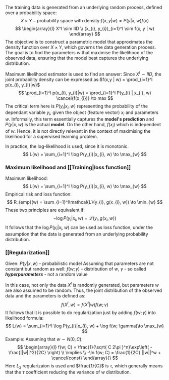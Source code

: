The training data is generated from an underlying random process, defined over a probability space:
$$
X \times Y - \text{probability space with density:} f(x, y|w) = P(y|x, w)f(x)
$$
$$
\begin{array}{l}
X^l \sim IID \\
(x_{i}, y_{i})_{i=1}^l \sim f(x, y | w)
\end{array}
$$
The objective is to construct a parametric model that approximates the density function over $X \times Y$, which governs the data generation process. The goal is to find the parameters $w$ that maximise the likelihood of the observed data, ensuring that the model best captures the underlying distribution.

Maximum likelihood estimator is used to find an answer:
Since $X^l \sim IID$, the joint probability density can be expressed as:$f(x,y | w) = \prod_{i=1}^l p(x_{i}, y_{i}|w)$
$$
\prod_{i=1}^l p(x_{i}, y_{i}|w) = \prod_{i=1}^l P(y_{i} | x_{i}, w) \cancel{f(x_{i})} \to max
$$
The critical term here is $P(y_{i} | x_{i}, w)$ representing the probability of the dependant variable $y_{i}$, given the object (feature vector) $x_{i}$ and parameters $w$. Informally, this term essentially captures the **model's prediction** and $P(y | x, w)$ is the actual **model**. On the other hand, $f(x_{i})$ which is independent of $w$. Hence, it is not directly relevant in the context of maximising the likelihood for a supervised learning problem.

In practice, the log-likelihood is used, since it is monotonic.
$$
L(w) = \sum_{i=1}^l \log P(y_{i}|x_{i}, w) \to \max_{w}
$$
### Maximum likelihood and [[Training|loss function]]
Maximum likelihood:
$$
L(w) = \sum_{i=1}^l \log P(y_{i}|x_{i}, w) \to \max_{w}
$$
Empirical risk and loss function:
$$
R_{emp}(w) = \sum_{i=1}^l\mathcal{L}(y_{i}, g(x_{i}, w)) \to \min_{w}
$$
These two principles are equivalent if:
$$
-\log P(y_{i}|x_{i}, w) = \mathcal{L}(y_{i}, g(x_{i}, w))
$$
It follows that the $\log P(y_{i}|x_{i}, w)$ can be used as loss function, under the assumption that the data is generated from an underlying probability distribution.

### [[Regularization]]
Given:
	$P(y | x, w)$ - probabilistic model
Assuming that parameters are not constant but random as well:
	$f(w; \gamma)$ - distribution of $w$, 
		$\gamma$ - so called ***hyperparameters*** - not a random value

In this case, not only the data $X^l$ is randomly generated, but parameters $w$ are also assumed to be random. Thus, the joint distribution of the observed data and the parameters is defined as:
$$
f(X^l, w) = f(X^l|w)f(w; \gamma)
$$
It follows that it is possible to do regularization just by adding $f(w; \gamma)$ into likelihood formula:
$$
L(w) = \sum_{i=1}^l \log P(y_{i}|x_{i}, w) + \log f(w; \gamma)\to \max_{w}
$$
Example:
Assuming that $w \sim N(0, C)$:
$$
\begin{array}{l}
f(w; C) = \frac{1}{\sqrt{ C 2\pi }^n}\exp\left( -\frac{||w||^2}{2C} \right) \\
\implies \\
-\ln f(w; C) = \frac{1}{2C} ||w||^w + \cancel{const}
\end{array}{}
$$
Here $L_{2}$ regularizaion is used and $\frac{1}{C}$ is $\tau$, which generally means that the $\tau$ coefficient reducing the variance of $w$ distribution.